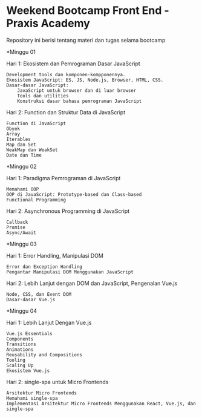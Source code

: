 # Weekend Bootcamp Front End - Praxis Academy
Repository ini berisi tentang materi dan tugas selama bootcamp 

*Minggu 01

Hari 1: Ekosistem dan Pemrograman Dasar JavaScript

    Development tools dan komponen-kompponennya.
    Ekosistem JavaScript: ES, JS, Node.js, Browser, HTML, CSS.
    Dasar-dasar JavaScript:
        JavaScript untuk browser dan di luar browser
        Tools dan utilities
        Konstruksi dasar bahasa pemrograman JavaScript

Hari 2: Function dan Struktur Data di JavaScript

    Function di JavaScript
    Obyek
    Array
    Iterables
    Map dan Set
    WeakMap dan WeakSet
    Date dan Time

*Minggu 02

Hari 1: Paradigma Pemrograman di JavaScript

    Memahami OOP
    OOP di JavaScript: Prototype-based dan Class-based
    Functional Programming

Hari 2: Asynchronous Programming di JavaScript

    Callback
    Promise
    Async/Await

*Minggu 03

Hari 1: Error Handling, Manipulasi DOM

    Error dan Exception Handling
    Pengantar Manipulasi DOM Menggunakan JavaScript

Hari 2: Lebih Lanjut dengan DOM dan JavaScript, Pengenalan Vue.js

    Node, CSS, dan Event DOM
    Dasar-dasar Vue.js

*Minggu 04

Hari 1: Lebih Lanjut Dengan Vue.js

    Vue.js Essentials
    Components
    Transitions
    Animations
    Reusability and Compositions
    Tooling
    Scaling Up
    Ekosistem Vue.js

Hari 2: single-spa untuk Micro Frontends

    Arsitektur Micro Frontends
    Memahami single-spa
    Implementasi Arsitektur Micro Frontends Menggunakan React, Vue.js, dan single-spa



